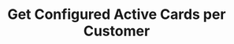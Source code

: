 ---
title: Get Configured Active Cards per Customer
excerpt: Retrieves the configured maximum number of cards active cards per customer.
api:
  file: organization-1.json
  operationId: get-configured-active-cards-per-customer
deprecated: false
hidden: true
metadata:
  title: ''
  description: ''
  robots: index
next:
  description: ''
---